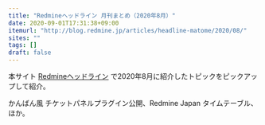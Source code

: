 ```yaml
---
title: "Redmineヘッドライン 月刊まとめ（2020年8月）"
date: 2020-09-01T17:31:38+09:00
itemurl: "http://blog.redmine.jp/articles/headline-matome/2020/08/"
sites: ""
tags: []
draft: false
---
```


本サイト [Redmineヘッドライン](https://headline.redmine.jp/) で2020年8月に紹介したトピックをピックアップして紹介。

かんばん風 チケットパネルプラグイン公開、Redmine Japan タイムテーブル、ほか。